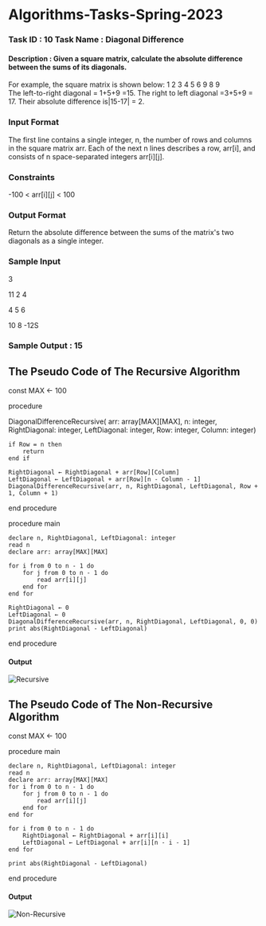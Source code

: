 # Algorithms-Tasks-Spring-2023
### Task ID : 10 Task Name : Diagonal Difference
#### Description : Given  a  square  matrix,  calculate  the  absolute  difference  between  the  sums  of  its diagonals.

For example, the square matrix  is shown below:
1 2 3
4 5 6
9 8 9  
The left-to-right diagonal = 1+5+9  =15.
The  right  to left diagonal =3+5+9  =  17.
Their absolute difference is|15-17| = 2.
### Input Format
The first line contains a single integer, n, the number of rows and columns in the square matrix arr.
Each of the next n lines describes a row, arr[i], and consists of n space-separated integers arr[i][j].
### Constraints
-100 < arr[i][j] < 100
### Output Format
Return the absolute difference between the sums of the matrix's two diagonals as a single integer.
### Sample Input
 3
 
 11 2 4
 
 4 5 6
 
 10 8 -12S
### Sample Output : 15


## The Pseudo Code of The Recursive Algorithm

const MAX ← 100

procedure

DiagonalDifferenceRecursive(
arr: array[MAX][MAX],
n: integer,
RightDiagonal: integer,
LeftDiagonal: integer,
Row: integer,
Column: integer)

    if Row = n then
        return
    end if
    
    RightDiagonal ← RightDiagonal + arr[Row][Column]
    LeftDiagonal ← LeftDiagonal + arr[Row][n - Column - 1]
    DiagonalDifferenceRecursive(arr, n, RightDiagonal, LeftDiagonal, Row + 1, Column + 1)
    
end procedure

procedure main

    declare n, RightDiagonal, LeftDiagonal: integer
    read n
    declare arr: array[MAX][MAX]
    
    for i from 0 to n - 1 do
        for j from 0 to n - 1 do
            read arr[i][j]
        end for
    end for
    
    RightDiagonal ← 0
    LeftDiagonal ← 0
    DiagonalDifferenceRecursive(arr, n, RightDiagonal, LeftDiagonal, 0, 0)
    print abs(RightDiagonal - LeftDiagonal)
    
end procedure

#### Output
![Recursive](https://user-images.githubusercontent.com/91102592/235751392-190caf80-6cff-4ab2-aaef-319facd40bc8.png)

## The Pseudo Code of The Non-Recursive Algorithm

const MAX ← 100

procedure main

    declare n, RightDiagonal, LeftDiagonal: integer
    read n
    declare arr: array[MAX][MAX]
    for i from 0 to n - 1 do
        for j from 0 to n - 1 do
            read arr[i][j]
        end for
    end for

    for i from 0 to n - 1 do
        RightDiagonal ← RightDiagonal + arr[i][i]
        LeftDiagonal ← LeftDiagonal + arr[i][n - i - 1]
    end for

    print abs(RightDiagonal - LeftDiagonal)
end procedure

#### Output
![Non-Recursive](https://user-images.githubusercontent.com/91102592/235751355-b313823a-8a09-4280-9d9b-fd2edc958fa4.png)
